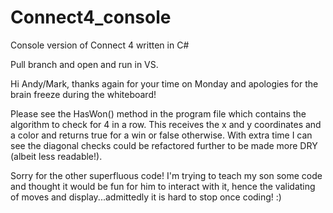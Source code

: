 # Connect4_console
Console version of Connect 4 written in C#

Pull branch and open and run in VS.

Hi Andy/Mark, thanks again for your time on Monday and apologies for the brain freeze during the whiteboard!

Please see the HasWon() method in the program file which contains the algorithm to check for 4 in a row. This receives the x and y coordinates and a color and returns true for a win or false otherwise. With extra time I can see the diagonal checks could be refactored further to be made more DRY (albeit less readable!).

Sorry for the other superfluous code! I'm trying to teach my son some code and thought it would be fun for him to interact with it, hence the validating of moves and display...admittedly it is hard to stop once coding! :) 
